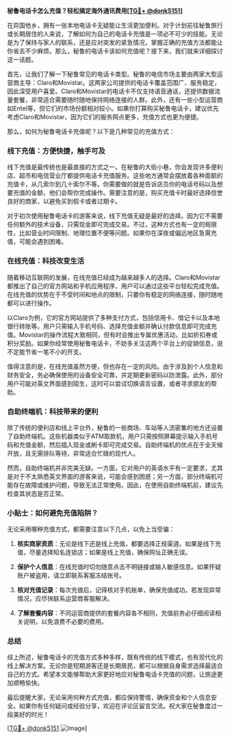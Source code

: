 **秘鲁电话卡怎么充值？轻松搞定海外通讯费用[[TG💪+ @donk5151](https://t.me/s/donk5151)]**

在异国他乡，拥有一张本地电话卡无疑能让生活更加便利。对于计划前往秘鲁旅行或长期居住的人来说，了解如何为自己的电话卡充值是一项必不可少的技能。无论是为了保持与家人的联系，还是应对突发的紧急情况，掌握正确的充值方法都能让你省去不少麻烦。那么，秘鲁的电话卡该如何充值呢？接下来，我们就来详细探讨这一话题。

首先，让我们了解一下秘鲁常见的电话卡类型。秘鲁的电信市场主要由两家大型运营商主导：Claro和Movistar。这两家公司提供的电话卡覆盖范围广、服务稳定，因此深受用户喜爱。Claro和Movistar的电话卡不仅支持语音通话，还提供数据流量套餐，非常适合需要随时随地保持网络连接的人群。此外，还有一些小型运营商如Entel等，但它们的市场份额相对较小。如果你打算购买秘鲁电话卡，建议优先考虑Claro和Movistar，因为它们的服务网点更多，充值方式也更为便捷。

那么，如何为秘鲁电话卡充值呢？以下是几种常见的充值方式：

### 线下充值：方便快捷，触手可及

线下充值是最传统也是最直接的方式之一。在秘鲁的大街小巷，你会发现许多便利店、超市和电信营业厅都提供电话卡充值服务。这些地方通常会摆放着各种面额的充值卡，从几索尔到几十索尔不等。你需要做的就是告诉店员你的电话号码以及想要充值的金额，他们会帮你完成操作。需要注意的是，购买充值卡时最好选择信誉良好的商家，以避免买到假卡或者过期卡。

对于初次使用秘鲁电话卡的游客来说，线下充值无疑是最好的选择。因为它不需要任何额外的技术设备，只需现金即可完成交易。不过，这种方式也有一定的局限性，比如营业时间限制、地理位置不便等问题。如果你在深夜或偏远地区急需充值，可能会遇到困难。

### 在线充值：科技改变生活

随着移动互联网的发展，在线充值已经成为越来越多人的选择。Claro和Movistar都推出了自己的官方网站和手机应用程序，用户可以通过这些平台轻松完成充值。在线充值的优势在于不受时间和地点的限制，只要你有稳定的网络连接，随时随地都可以进行操作。

以Claro为例，它的官方网站提供了多种支付方式，包括信用卡、借记卡以及本地银行转账等。用户只需输入手机号码、选择充值金额并确认付款信息即可完成充值。Movistar的操作流程大致相同，但有时会推出专属优惠活动，比如折扣券或积分奖励。如果你经常使用秘鲁电话卡，不妨多关注这两个平台上的促销信息，说不定能节省一笔不小的开支。

值得注意的是，在线充值虽然方便，但也存在一定的风险。由于涉及到个人信息和财务安全，务必确保使用的设备安全可靠，并定期更新密码以防泄露。此外，部分用户可能对英文界面感到陌生，这时可以尝试切换语言设置，或者寻求朋友的帮助。

### 自助终端机：科技带来的便利

除了传统的便利店和线上平台外，秘鲁的一些商场、车站等人流密集的地方还设置了自助终端机。这些机器类似于ATM取款机，用户只需按照屏幕提示输入手机号码和充值金额，然后插入现金或刷卡即可完成交易。自助终端机的优点在于全天候开放，且无需排队等待，非常适合忙碌的现代人。

然而，自助终端机并非完美无缺。一方面，它对用户的英语水平有一定要求，尤其是对于不太熟悉英文界面的游客来说，可能会感到困惑；另一方面，部分终端机可能存在故障或维护问题，导致无法正常使用。因此，在使用自助终端机前，建议先检查其状态是否正常。

### 小贴士：如何避免充值陷阱？

无论采用哪种充值方式，都需要注意以下几点，以免上当受骗：

1. **核实商家资质**：无论是线下还是线上充值，都要选择正规渠道。如果是线下充值，尽量选择知名连锁店；如果是线上充值，确保网址正确无误。
   
2. **保护个人信息**：在线充值时切勿随意点击不明链接或输入敏感信息。如果怀疑账户被盗用，请立即联系客服冻结账号。

3. **核对充值记录**：每次充值后，记得核对手机账单，确保充值成功。若发现异常情况，应尽快联系运营商客服解决。

4. **了解套餐内容**：不同运营商提供的套餐内容各不相同，充值前务必仔细阅读相关说明，以免浪费不必要的费用。

### 总结

综上所述，秘鲁电话卡的充值方式多种多样，既有传统的线下模式，也有现代化的线上解决方案。无论你是短期游客还是长期居民，都可以根据自身需求选择最适合自己的方式。希望本文能够帮助大家更好地应对秘鲁电话卡充值的问题，让旅途更加顺畅愉快。

最后提醒大家，无论采用何种方式充值，都应保持警惕，确保资金和个人信息安全。如果你有任何疑问或经验分享，欢迎在评论区留言交流。祝大家在秘鲁度过一段美好的时光！

[[TG💪+ @donk5151](https://t.me/s/donk5151) ![Image](https://i.postimg.cc/rwNCRYN7/Snipaste-2025-04-30-17-27-05.png)]